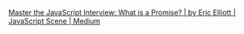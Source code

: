 
[Master the JavaScript Interview: What is a Promise? | by Eric Elliott | JavaScript Scene | Medium](https://medium.com/javascript-scene/master-the-javascript-interview-what-is-a-promise-27fc71e77261#3cd0)
